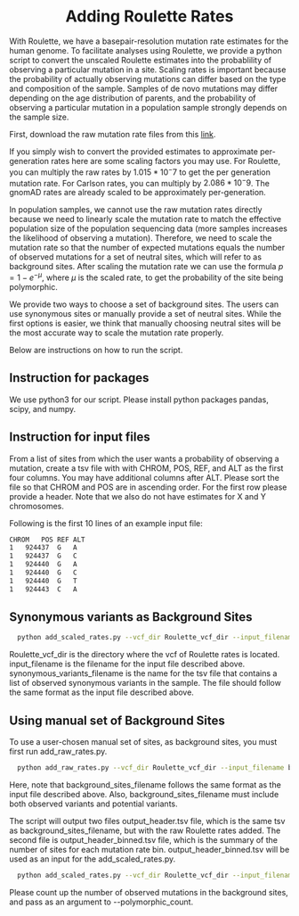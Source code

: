 <h1 align="center"> Adding Roulette Rates </h1>

With Roulette, we have a basepair-resolution mutation rate estimates for the human genome. To facilitate analyses using Roulette, we provide a python script to convert the unscaled Roulette estimates into the probablility of observing a particular mutation in a site. Scaling rates is important because the probability of actually observing mutations can differ based on the type and composition of the sample. Samples of de novo mutations may differ depending on the age distribution of parents, and the probability of observing a particular mutation in a population sample strongly depends on the sample size.

First, download the raw mutation rate files from this [link](http://genetics.bwh.harvard.edu/downloads/Vova/Roulette/). 

If you simply wish to convert the provided estimates to approximate per-generation rates here are some scaling factors you may use. For Roulette, you can multiply the raw rates by $1.015*10^-7$ to get the per generation mutation rate. For Carlson rates, you can multiply by $2.086 * 10^-9$. The gnomAD rates are already scaled to be approximately per-generation.

In population samples, we cannot use the raw mutation rates directly because we need to linearly scale the mutation rate to match the effective population size of the population sequencing data (more samples increases the likelihood of observing a mutation). Therefore, we need to scale the mutation rate so that the number of expected mutations equals the number of observed mutations for a set of neutral sites, which will refer to as background sites. After scaling the mutation rate we can use the formula $p = 1 - e^{-\mu}$, where $\mu$ is the scaled rate, to get the probability of the site being polymorphic.

We provide two ways to choose a set of background sites. The users can use synonymous sites or manually provide a set of neutral sites. While the first options is easier, we think that manually choosing neutral sites will be the most accurate way to scale the mutation rate properly.

Below are instructions on how to run the script.

## Instruction for packages

We use python3 for our script. Please install python packages pandas, scipy, and numpy.

## Instruction for input files

From a list of sites from which the user wants a probability of observing a mutation, create a tsv file with with CHROM, POS, REF, and ALT as the first four columns. You may have additional columns after ALT. Please sort the file so that CHROM and POS are in ascending order. For the first row please provide a header. Note that we also do not have estimates for X and Y chromosomes.

Following is the first 10 lines of an example input file:
```sh
CHROM	POS	REF	ALT
1	924437	G	A	
1	924437	G	C	
1	924440	G	A	
1	924440	G	C	
1	924440	G	T	
1	924443	C	A	
```

## Synonymous variants as Background Sites

```sh
  python add_scaled_rates.py --vcf_dir Roulette_vcf_dir --input_filename input_filename --output_header output_header --syn synonymous_variants_filename
```
Roulette_vcf_dir is the directory where the vcf of Roulette rates is located. input_filename is the filename for the input file described above. synonymous_variants_filename is the name for the tsv file that contains a list of observed synonymous variants in the sample. The file should follow the same format as the input file described above.

## Using manual set of Background Sites

To use a user-chosen manual set of sites, as background sites, you must first run add_raw_rates.py.

```sh
  python add_raw_rates.py --vcf_dir Roulette_vcf_dir --input_filename background_sites_filename --output_header output_header
```
Here, note that background_sites_filename follows the same format as the input file described above. Also, background_sites_filename must include both observed variants and potential variants.

The script will output two files output_header.tsv file, which is the same tsv as background_sites_filename, but with the raw Roulette rates added. The second file is output_header_binned.tsv file, which is the summary of the number of sites for each mutation rate bin. output_header_binned.tsv will be used as an input for the add_scaled_rates.py.

```sh
  python add_scaled_rates.py --vcf_dir Roulette_vcf_dir --input_filename input_filename --output_header output_header --background_sites output_header_binned.tsv --polymorphic_count number_of_mutations_in_background_sites
```
Please count up the number of observed mutations in the background sites, and pass as an argument to --polymorphic_count.
